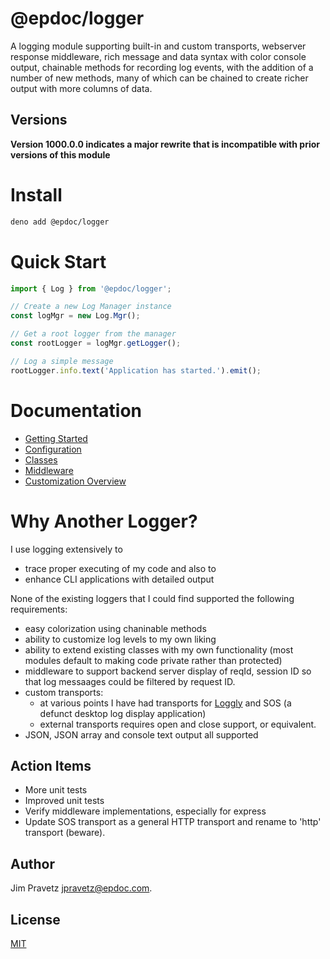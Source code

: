 # @epdoc/logger

A logging module supporting built-in and custom transports, webserver response middleware, rich message and data syntax
with color console output, chainable methods for recording log events, with the addition of a number of new methods,
many of which can be chained to create richer output with more columns of data.

## Versions

**Version 1000.0.0 indicates a major rewrite that is incompatible with prior versions of this module**


# Install

```bash
deno add @epdoc/logger
```

# Quick Start

```typescript
import { Log } from '@epdoc/logger';

// Create a new Log Manager instance
const logMgr = new Log.Mgr();

// Get a root logger from the manager
const rootLogger = logMgr.getLogger();

// Log a simple message
rootLogger.info.text('Application has started.').emit();
```

# Documentation

- [Getting Started](./docs/getting-started.md)
- [Configuration](./docs/configuration.md)
- [Classes](./docs/loggers.md)
- [Middleware](./docs/middleware.md)
- [Customization Overview](./docs/cutomization.md)

# Why Another Logger?

I use logging extensively to

- trace proper executing of my code and also to
- enhance CLI applications with detailed output

None of the existing loggers that I could find supported the following requirements:

- easy colorization using chaninable methods
- ability to customize log levels to my own liking
- ability to extend existing classes with my own functionality (most modules default to making code private rather than
  protected)
- middleware to support backend server display of reqId, session ID so that log messaages could be filtered by request
  ID.
- custom transports:
  - at various points I have had transports for [Loggly](http://loggly.com) and SOS (a defunct desktop log display
    application)
  - external transports requires open and close support, or equivalent.
- JSON, JSON array and console text output all supported

## Action Items

- More unit tests
- Improved unit tests
- Verify middleware implementations, especially for express
- Update SOS transport as a general HTTP transport and rename to 'http' transport (beware).

## Author

Jim Pravetz <jpravetz@epdoc.com>.

## License

[MIT](https://github.com/strongloop/express/blob/master/LICENSE)

